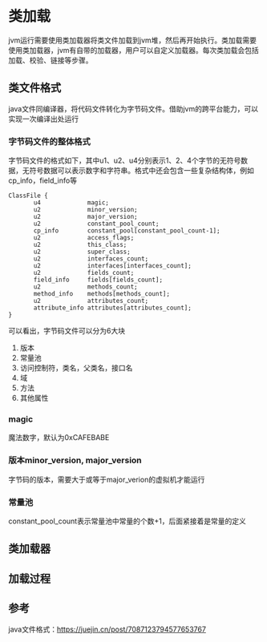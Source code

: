# 类加载

jvm运行需要使用类加载器将类文件加载到jvm堆，然后再开始执行。类加载需要使用类加载器，jvm有自带的加载器，用户可以自定义加载器。每次类加载会包括加载、校验、链接等步骤。



## 类文件格式

java文件同编译器，将代码文件转化为字节码文件。借助jvm的跨平台能力，可以实现一次编译出处运行



### 字节码文件的整体格式

字节码文件的格式如下，其中u1、u2、u4分别表示1、2、4个字节的无符号数据，无符号数据可以表示数字和字符串。格式中还会包含一些复杂结构体，例如cp_info，field_info等

```text
ClassFile {
       u4             magic;
       u2             minor_version;
       u2             major_version;
       u2             constant_pool_count;
       cp_info        constant_pool[constant_pool_count-1];
       u2             access_flags;
       u2             this_class;
       u2             super_class;
       u2             interfaces_count;
       u2             interfaces[interfaces_count];
       u2             fields_count;
       field_info     fields[fields_count];
       u2             methods_count;
       method_info    methods[methods_count];
       u2             attributes_count;
       attribute_info attributes[attributes_count];
}
```

可以看出，字节码文件可以分为6大块

1. 版本
2. 常量池
3. 访问控制符，类名，父类名，接口名
4. 域
5. 方法
6. 其他属性



### magic

魔法数字，默认为0xCAFEBABE



### 版本minor_version, major_version

字节码的版本，需要大于或等于major_verion的虚拟机才能运行



### 常量池

constant_pool_count表示常量池中常量的个数+1，后面紧接着是常量的定义







## 类加载器





## 加载过程





## 参考

java文件格式：https://juejin.cn/post/7087123794577653767

